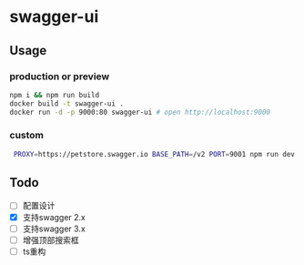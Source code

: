 # swagger-ui

## Usage
### production or preview
``` bash
npm i && npm run build
docker build -t swagger-ui .
docker run -d -p 9000:80 swagger-ui # open http://localhost:9000
```

### custom
``` bash
 PROXY=https://petstore.swagger.io BASE_PATH=/v2 PORT=9001 npm run dev
```

## Todo
 - [ ] 配置设计
 - [x] 支持swagger 2.x
 - [ ] 支持swagger 3.x
 - [ ] 增强顶部搜索框
 - [ ] ts重构
 <!-- - [ ] 重构query定位 -->
